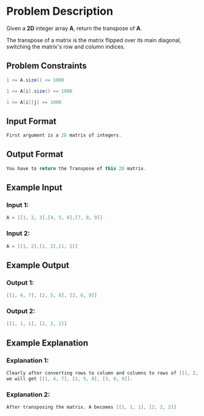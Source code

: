 # Problem Description
Given a **2D** integer array **A**, return the transpose of **A**.

The transpose of a matrix is the matrix flipped over its main diagonal, switching the matrix's row and column indices.


## Problem Constraints
```java
1 <= A.size() <= 1000

1 <= A[i].size() <= 1000

1 <= A[i][j] <= 1000
```


## Input Format
```java
First argument is a 2D matrix of integers.
```


## Output Format
```java
You have to return the Transpose of this 2D matrix.
```


## Example Input
### Input 1:

```java
A = [[1, 2, 3],[4, 5, 6],[7, 8, 9]]
```

### Input 2:
```java
A = [[1, 2],[1, 2],[1, 2]]
```

## Example Output
### Output 1:
```java
[[1, 4, 7], [2, 5, 8], [3, 6, 9]]
```

### Output 2:
```java
[[1, 1, 1], [2, 2, 2]]
```

## Example Explanation
### Explanation 1:
```java
Clearly after converting rows to column and columns to rows of [[1, 2, 3],[4, 5, 6],[7, 8, 9]]
we will get [[1, 4, 7], [2, 5, 8], [3, 6, 9]].
```
### Explanation 2:
```java
After transposing the matrix, A becomes [[1, 1, 1], [2, 2, 2]]
```
